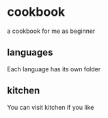 # cookbook
a cookbook for me as beginner


## languages
Each language has its own folder


## kitchen
You can visit kitchen if you like
